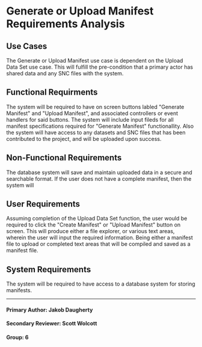 # Generate or Upload Manifest Requirements Analysis

## Use Cases
The Generate or Upload Manifest use case is dependent on the Upload Data Set use case. This will fulfill the pre-condition that a primary actor has shared data and any SNC files with the system. 

## Functional Requirments 
The system will be required to have on screen buttons labled "Generate Manifest" and "Upload Manifest", and associated controllers or event handlers for said buttons. The system will include input fileds for all manifest specifications required for "Generate Manifest" functionallity. Also the system will have access to any datasets and SNC files that has been contributed to the project, and will be uploaded upon success. 

## Non-Functional Requirements
The database system will save and maintain uploaded data in a secure and searchable format. If the user does not have a complete manifest, then the system will 

## User Requirements
Assuming completion of the Upload Data Set function, the user would be required to click the "Create Manifest" or "Upload Manifest" button on screen. This will produce either a file explorer, or various text areas, wherein the user will input the required information. Being either a manifest file to upload or completed text areas that will be compiled and saved as a manifest file. 

## System Requirements 
The system will be required to have access to a database system for storing manifests.

-------------
#### Primary Author: Jakob Daugherty
#### Secondary Reviewer: Scott Wolcott
#### Group: 6